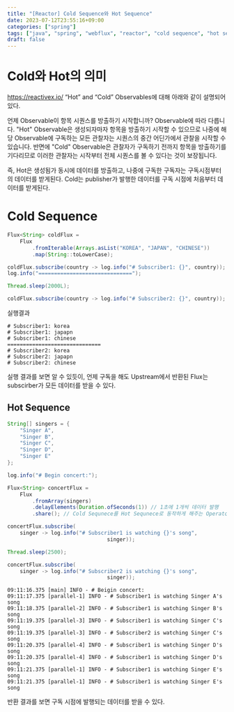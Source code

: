 ```yaml
---
title: "[Reactor] Cold Sequence와 Hot Sequence"
date: 2023-07-12T23:55:16+09:00
categories: ["spring"]
tags: ["java", "spring", "webflux", "reactor", "cold sequence", "hot sequence"]
draft: false
---
```


# Cold와 Hot의 의미
https://reactivex.io/ “Hot” and “Cold” Observables에 대해 아래와 같이 설명되어 있다.

언제 Observable이 항목 시퀀스를 방출하기 시작합니까? Observable에 따라 다릅니다. "Hot" Observable은 생성되자마자 항목을 방출하기 시작할 수 있으므로 나중에 해당 Observable에 구독하는 모든 관찰자는 시퀀스의 중간 어딘가에서 관찰을 시작할 수 있습니다.
반면에 "Cold" Observable은 관찰자가 구독하기 전까지 항목을 방출하기를 기다리므로 이러한 관찰자는 시작부터 전체 시퀀스를 볼 수 있다는 것이 보장됩니다.

즉, Hot은 생성됨가 동시에 데이터를 방출하고, 나중에 구독한 구독자는 구독시점부터의 데이터를 받게된다.
Cold는 publisher가 발행한 데이터를 구독 시점에 처음부터 데이터를 받게된다.

# Cold Sequence
```java
Flux<String> coldFlux =
	Flux
		.fromIterable(Arrays.asList("KOREA", "JAPAN", "CHINESE"))
		.map(String::toLowerCase);

coldFlux.subscribe(country -> log.info("# Subscriber1: {}", country));
log.info("==============================");

Thread.sleep(2000L);

coldFlux.subscribe(country -> log.info("# Subscriber2: {}", country));
```
실행결과
```
# Subscriber1: korea
# Subscriber1: japapn
# Subscriber1: chinese
==============================
# Subscriber2: korea
# Subscriber2: japapn
# Subscriber2: chinese
```

실행 결과를 보면 알 수 있듯이, 언제 구독을 해도 Upstream에서 반환된 Flux는 subscirber가 모든 데이터를 받을 수 있다.

## Hot Sequence
```java
String[] singers = {
	"Singer A",
	"Singer B",
	"Singer C",
	"Singer D",
	"Singer E"
};

log.info("# Begin concert:");

Flux<String> concertFlux =
	Flux
		.fromArray(singers)
		.delayElements(Duration.ofSeconds(1)) // 1초에 1개씩 데이터 발행
		.share(); // Cold Sequnece를 Hot Sequnece로 동작하게 해주는 Operator다.

concertFlux.subscribe(
	singer -> log.info("# Subscriber1 is watching {}'s song",
								singer));

Thread.sleep(2500);

concertFlux.subscribe(
	singer -> log.info("# Subscriber2 is watching {}'s song",
								singer));

```
```
09:11:16.375 [main] INFO - # Beigin concert:
09:11:17.375 [parallel-1] INFO - # Subscriber1 is watching Singer A's song
09:11:18.375 [parallel-2] INFO - # Subscriber1 is watching Singer B's song
09:11:19.375 [parallel-3] INFO - # Subscriber1 is watching Singer C's song
09:11:19.375 [parallel-3] INFO - # Subscriber2 is watching Singer C's song
09:11:20.375 [parallel-4] INFO - # Subscriber1 is watching Singer D's song
09:11:20.375 [parallel-4] INFO - # Subscriber1 is watching Singer D's song
09:11:21.375 [parallel-1] INFO - # Subscriber1 is watching Singer E's song
09:11:21.375 [parallel-1] INFO - # Subscriber1 is watching Singer E's song
```
반환 결과를 보면 구독 시점에 발행되는 데이터를 받을 수 있다.
